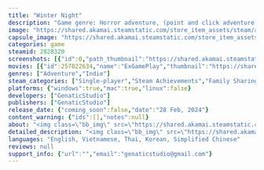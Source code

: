 ```yaml
---
title: "Winter Night"
description: "Game genre: Horror adventure, (point and click adventure horror game). Game&quot;Winter Night&quot; presents a story inspired by beliefs in Thailand.Players will experience the atmosphere of an ancient, mysterious mansion.presented through 2D PixelArt."
image: "https://shared.akamai.steamstatic.com/store_item_assets/steam/apps/2828320/header.jpg?t=1715510239"
capsule_image: "https://shared.akamai.steamstatic.com/store_item_assets/steam/apps/2828320/capsule_231x87.jpg?t=1715510239"
categories: game
steamid: 2828320
screenshots: [{"id":0,"path_thumbnail":"https://shared.akamai.steamstatic.com/store_item_assets/steam/apps/2828320/ss_81bc70f12423d6dec62a2a236b0ac85fafb87784.600x338.jpg?t=1715510239","path_full":"https://shared.akamai.steamstatic.com/store_item_assets/steam/apps/2828320/ss_81bc70f12423d6dec62a2a236b0ac85fafb87784.1920x1080.jpg?t=1715510239"},{"id":1,"path_thumbnail":"https://shared.akamai.steamstatic.com/store_item_assets/steam/apps/2828320/ss_7282901222bdc99a0ad154508960f198120d37c0.600x338.jpg?t=1715510239","path_full":"https://shared.akamai.steamstatic.com/store_item_assets/steam/apps/2828320/ss_7282901222bdc99a0ad154508960f198120d37c0.1920x1080.jpg?t=1715510239"},{"id":2,"path_thumbnail":"https://shared.akamai.steamstatic.com/store_item_assets/steam/apps/2828320/ss_10bbb89276fd7f264da05960f42644d8386e9487.600x338.jpg?t=1715510239","path_full":"https://shared.akamai.steamstatic.com/store_item_assets/steam/apps/2828320/ss_10bbb89276fd7f264da05960f42644d8386e9487.1920x1080.jpg?t=1715510239"},{"id":3,"path_thumbnail":"https://shared.akamai.steamstatic.com/store_item_assets/steam/apps/2828320/ss_b65738c797597812364cf125a7f0174887d19b3f.600x338.jpg?t=1715510239","path_full":"https://shared.akamai.steamstatic.com/store_item_assets/steam/apps/2828320/ss_b65738c797597812364cf125a7f0174887d19b3f.1920x1080.jpg?t=1715510239"},{"id":4,"path_thumbnail":"https://shared.akamai.steamstatic.com/store_item_assets/steam/apps/2828320/ss_ec117c8cf1234910692fafd126b01c531e3e0b5a.600x338.jpg?t=1715510239","path_full":"https://shared.akamai.steamstatic.com/store_item_assets/steam/apps/2828320/ss_ec117c8cf1234910692fafd126b01c531e3e0b5a.1920x1080.jpg?t=1715510239"}]
movies: [{"id":257022634,"name":"ExGamePlay","thumbnail":"https://shared.akamai.steamstatic.com/store_item_assets/steam/apps/257022634/movie.293x165.jpg?t=1715510232","webm":{"480":"http://video.akamai.steamstatic.com/store_trailers/257022634/movie480_vp9.webm?t=1715510232","max":"http://video.akamai.steamstatic.com/store_trailers/257022634/movie_max_vp9.webm?t=1715510232"},"mp4":{"480":"http://video.akamai.steamstatic.com/store_trailers/257022634/movie480.mp4?t=1715510232","max":"http://video.akamai.steamstatic.com/store_trailers/257022634/movie_max.mp4?t=1715510232"},"highlight":true},{"id":256999546,"name":"Trailer2Eng","thumbnail":"https://shared.akamai.steamstatic.com/store_item_assets/steam/apps/256999546/movie.293x165.jpg?t=1711100237","webm":{"480":"http://video.akamai.steamstatic.com/store_trailers/256999546/movie480_vp9.webm?t=1711100237","max":"http://video.akamai.steamstatic.com/store_trailers/256999546/movie_max_vp9.webm?t=1711100237"},"mp4":{"480":"http://video.akamai.steamstatic.com/store_trailers/256999546/movie480.mp4?t=1711100237","max":"http://video.akamai.steamstatic.com/store_trailers/256999546/movie_max.mp4?t=1711100237"},"highlight":true},{"id":256999540,"name":"Trailer2Thai","thumbnail":"https://shared.akamai.steamstatic.com/store_item_assets/steam/apps/256999540/movie.293x165.jpg?t=1707969018","webm":{"480":"http://video.akamai.steamstatic.com/store_trailers/256999540/movie480_vp9.webm?t=1707969018","max":"http://video.akamai.steamstatic.com/store_trailers/256999540/movie_max_vp9.webm?t=1707969018"},"mp4":{"480":"http://video.akamai.steamstatic.com/store_trailers/256999540/movie480.mp4?t=1707969018","max":"http://video.akamai.steamstatic.com/store_trailers/256999540/movie_max.mp4?t=1707969018"},"highlight":true},{"id":256999451,"name":"Trailer1Thai","thumbnail":"https://shared.akamai.steamstatic.com/store_item_assets/steam/apps/256999451/movie.293x165.jpg?t=1707969026","webm":{"480":"http://video.akamai.steamstatic.com/store_trailers/256999451/movie480_vp9.webm?t=1707969026","max":"http://video.akamai.steamstatic.com/store_trailers/256999451/movie_max_vp9.webm?t=1707969026"},"mp4":{"480":"http://video.akamai.steamstatic.com/store_trailers/256999451/movie480.mp4?t=1707969026","max":"http://video.akamai.steamstatic.com/store_trailers/256999451/movie_max.mp4?t=1707969026"},"highlight":true}]
genres: ["Adventure","Indie"]
steam_categories: ["Single-player","Steam Achievements","Family Sharing"]
platforms: {"windows":true,"mac":true,"linux":false}
developers: ["GenaticStudio"]
publishers: ["GenaticStudio"]
release_date: {"coming_soon":false,"date":"28 Feb, 2024"}
content_warning: {"ids":[],"notes":null}
about: "<img class=\"bb_img\" src=\"https://shared.akamai.steamstatic.com/store_item_assets/steam/apps/2828320/extras/SteamSS6.jpg?t=1715510239\" /><br>Game genre: Horror adventure (point and click adventure horror game). The game &quot;Winter Night&quot; presents a story inspired by beliefs in Thailand.<br>Players will experience the atmosphere of an ancient, mysterious guesthouse and the intrigue of exploring an old house where horrifying events have occurred.<br><img class=\"bb_img\" src=\"https://shared.akamai.steamstatic.com/store_item_assets/steam/apps/2828320/extras/ss7.png?t=1715510239\" /><br>This game emphasizes puzzle-solving and the excitement of escaping from the house. Players must think quickly and use their skills to assess the situation.<br><img class=\"bb_img\" src=\"https://shared.akamai.steamstatic.com/store_item_assets/steam/apps/2828320/extras/ssnew4.png?t=1715510239\" /><br>In the game, Mintra is the main character who encounters mysteries and various strange events. The storyline blends various Thai beliefs, allowing players to immerse themselves in the atmosphere of an ancient mansion and its mysteries, presented through 2D PixelArt visuals.<br><img class=\"bb_img\" src=\"https://shared.akamai.steamstatic.com/store_item_assets/steam/apps/2828320/extras/SS8.jpg?t=1715510239\" />"
detailed_description: "<img class=\"bb_img\" src=\"https://shared.akamai.steamstatic.com/store_item_assets/steam/apps/2828320/extras/SteamSS6.jpg?t=1715510239\" /><br>Game genre: Horror adventure (point and click adventure horror game). The game &quot;Winter Night&quot; presents a story inspired by beliefs in Thailand.<br>Players will experience the atmosphere of an ancient, mysterious guesthouse and the intrigue of exploring an old house where horrifying events have occurred.<br><img class=\"bb_img\" src=\"https://shared.akamai.steamstatic.com/store_item_assets/steam/apps/2828320/extras/ss7.png?t=1715510239\" /><br>This game emphasizes puzzle-solving and the excitement of escaping from the house. Players must think quickly and use their skills to assess the situation.<br><img class=\"bb_img\" src=\"https://shared.akamai.steamstatic.com/store_item_assets/steam/apps/2828320/extras/ssnew4.png?t=1715510239\" /><br>In the game, Mintra is the main character who encounters mysteries and various strange events. The storyline blends various Thai beliefs, allowing players to immerse themselves in the atmosphere of an ancient mansion and its mysteries, presented through 2D PixelArt visuals.<br><img class=\"bb_img\" src=\"https://shared.akamai.steamstatic.com/store_item_assets/steam/apps/2828320/extras/SS8.jpg?t=1715510239\" />"
languages: "English, Vietnamese, Thai, Korean, Simplified Chinese"
reviews: null
support_info: {"url":"","email":"genaticstudio@gmail.com"}
---
```


